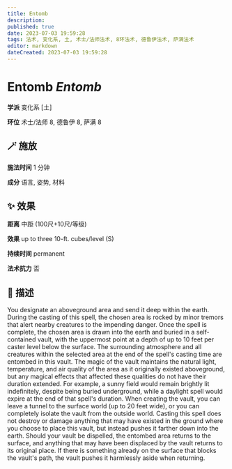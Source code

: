 ```yaml
---
title: Entomb
description: 
published: true
date: 2023-07-03 19:59:28
tags: 法术, 变化系, 土, 术士/法师法术, 8环法术, 德鲁伊法术, 萨满法术
editor: markdown
dateCreated: 2023-07-03 19:59:28
---
```


# **Entomb** *Entomb*

**学派** 变化系 \[土\] 

**环位** 术士/法师 8, 德鲁伊 8, 萨满 8

## 🪄 施放

**施法时间** 1 分钟

**成分** 语言, 姿势, 材料

## ✨ 效果  

**距离** 中距 (100尺+10尺/等级) 

**效果** up to three 10-ft. cubes/level (S) 

**持续时间** permanent 

**法术抗力** 否

## 📖 描述

You designate an aboveground area and send it deep within the earth. During the casting of this spell, the chosen area is rocked by minor tremors that alert nearby creatures to the impending danger. Once the spell is complete, the chosen area is drawn into the earth and buried in a self-contained vault, with the uppermost point at a depth of up to 10 feet per caster level below the surface. The surrounding atmosphere and all creatures within the selected area at the end of the spell's casting time are entombed in this vault.  The magic of the vault maintains the natural light, temperature, and air quality of the area as it originally existed aboveground, but any magical effects that affected these qualities do not have their duration extended. For example, a sunny field would remain brightly lit indefinitely, despite being buried underground, while a daylight spell would expire at the end of that spell's duration.  When creating the vault, you can leave a tunnel to the surface world (up to 20 feet wide), or you can completely isolate the vault from the outside world. Casting this spell does not destroy or damage anything that may have existed in the ground where you choose to place this vault, but instead pushes it farther down into the earth. Should your vault be dispelled, the entombed area returns to the surface, and anything that may have been displaced by the vault returns to its original place. If there is something already on the surface that blocks the vault's path, the vault pushes it harmlessly aside when returning.
    
